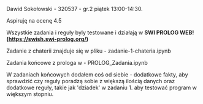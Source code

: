 Dawid Sokołowski - 320537 - gr.2 piątek 13:00-14:30.

Aspiruję na ocenę 4.5

Wszystkie zadania i reguły byly testowane i działają w **SWI PROLOG WEB! (https://swish.swi-prolog.org/)**

Zadanie z chaterii znajduje się w pliku - zadanie-1-chateria.ipynb

Zadania końcowe z prologa w - PROLOG_Zadania.ipynb

W zadaniach końcowych dodałem coś od siebie - dodatkowe fakty, aby sprawdzić czy reguły poradzą sobie z większą ilością danych oraz dodatkowe reguły, takie jak 'dziadek' w zadaniu 1. aby testować program w większym stopniu.
